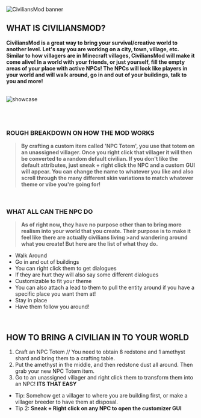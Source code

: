 ![CiviliansMod banner](https://cdn.modrinth.com/data/cached_images/74d2a90c531ae5f0bc5467e1fd7c120048a11cd6.png)

## WHAT IS CIVILIANSMOD?

**CiviliansMod is a great way to bring your survival/creative world to another level. Let's say you are working on a city, town, village, etc. Similar to how villagers are in Minecraft villages, CiviliansMod will make it come alive! In a world with your friends, or just yourself, fill the empty areas of your place with active NPCs! The NPCs will look like players in your world and will walk around, go in and out of your buildings, talk to you and more!**
<br style="page-break-before: always">
<br style="page-break-before: always">

![showcase](https://cdn.modrinth.com/data/cached_images/d23eecc6960a16144eb76a3c5b201fa265e03e00_0.webp)

<br style="page-break-before: always">
<br style="page-break-before: always">

### ROUGH BREAKDOWN ON HOW THE MOD WORKS

>**By crafting a custom item called 'NPC Totem', you use that totem on an unassigned villager. Once you right click that villager it will then be converted to a random default civilian. If you don't like the default attributes, just sneak + right click the NPC and a custom GUI will appear. You can change the name to whatever you like and also scroll through the many different skin variations to match whatever theme or vibe you're going for!**
> 
<br style="page-break-before: always">

### WHAT ALL CAN THE NPC DO
>**As of right now, they have no purpose other than to bring more realism into your world that you create. Their purpose is to make it feel like there are actually civilians living >and wandering around what you create! But here are the list of what they do.**
>
- Walk Around
- Go in and out of buildings
- You can right click them to get dialogues
- If they are hurt they will also say some different dialogues
- Customizable to fit your theme
- You can also attach a lead to them to pull the entity around if you have a specific place you want them at!
- Stay in place
- Have them follow you around!

<br style="page-break-before: always">

## HOW TO BRING A CIVILIAN IN TO YOUR WORLD

1. Craft an NPC Totem // You need to obtain 8 redstone and 1 amethyst shard and bring them to a crafting table.
2. Put the amethyst in the middle, and then redstone dust all around. Then grab your new NPC Totem item.
3. Go to an unassigned villager and right click them to transform them into an NPC! **ITS THAT EASY**  
- Tip: Somehow get a villager to where you are building first, or make a villager breeder to have them at disposal.
- Tip 2: **Sneak + Right click on any NPC to open the customizer GUI**
<br style="page-break-before: always">
